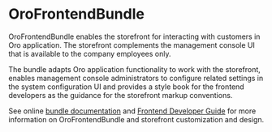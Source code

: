 # OroFrontendBundle

OroFrontendBundle enables the storefront for interacting with customers in Oro application. The storefront complements the management console UI that is available to the company employees only.

The bundle adapts Oro application functionality to work with the storefront, enables management console administrators to configure related settings in the system configuration UI and provides a style book for the frontend developers as the guidance for the storefront markup conventions.

See online [bundle documentation](https://doc.oroinc.com/bundles/commerce/FrontendBundle/#bundle-docs-commerce-customer-portal-frontend-bundle) and [Frontend Developer Guide](https://doc.oroinc.com/frontend/) for more information on OroFrontendBundle and storefront customization and design.
